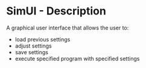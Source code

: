 # SimUI - Description

A graphical user interface that allows the user to:
- load previous settings
- adjust settings
- save settings
- execute specified program with specified settings
